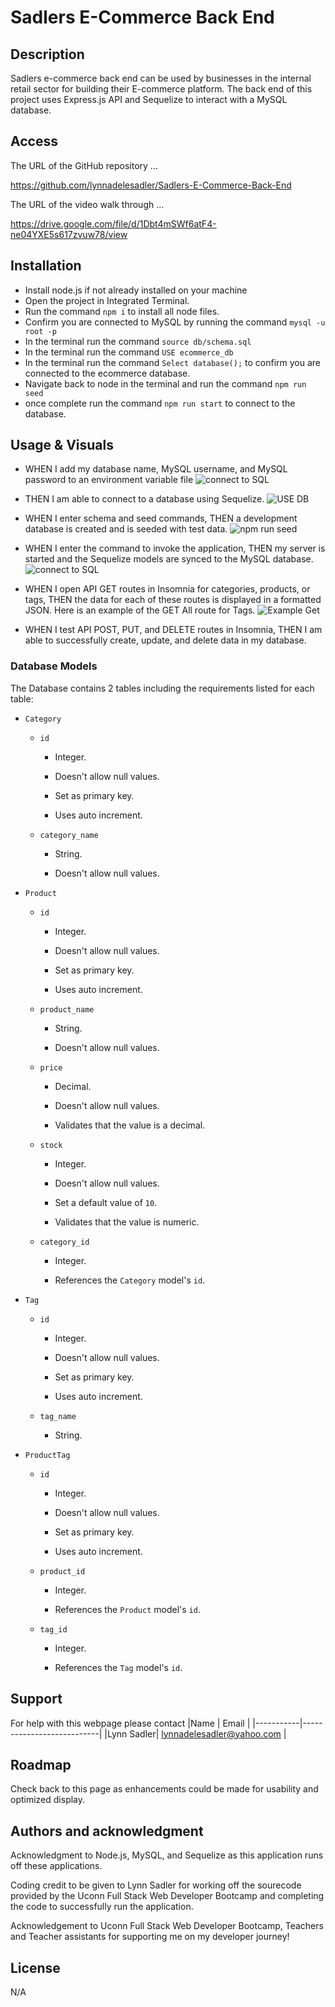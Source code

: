 # Sadlers E-Commerce Back End

## Description

Sadlers e-commerce back end can be used by businesses in the internal retail sector for building their E-commerce platform. The back end of this project uses Express.js API and Sequelize to interact with a MySQL database.

## Access

The URL of the GitHub repository ...

https://github.com/lynnadelesadler/Sadlers-E-Commerce-Back-End

The URL of the video walk through  ...

https://drive.google.com/file/d/1Dbt4mSWf6atF4-ne04YXE5s617zvuw78/view


## Installation
- Install node.js if not already installed on your machine
- Open the project in Integrated Terminal. 
- Run the command `npm i` to install all node files.
- Confirm you are connected to MySQL by running the command `mysql -u root -p` 
- In the terminal run the command `source db/schema.sql`
- In the terminal run the command `USE ecommerce_db`
- In the terminal run the command `Select database();` to confirm you are connected to the ecommerce database.
- Navigate back to node in the terminal and run the command  `npm run seed`
- once complete run the command `npm run start` to connect to the database.

## Usage & Visuals

- WHEN I add my database name, MySQL username, and MySQL password to an environment variable file
![connect to SQL](./Assets/connectToSQL.JPG)

- THEN I am able to connect to a database using Sequelize.
![USE DB](./Assets/useDB.JPG)

- WHEN I enter schema and seed commands, THEN a development database is created and is seeded with test data.
![npm run seed](./Assets/npmRunSeed.JPG)

- WHEN I enter the command to invoke the application, THEN my server is started and the Sequelize models are synced to the MySQL database.
![connect to SQL](./Assets/npmRunStart.JPG)

- WHEN I open API GET routes in Insomnia for categories, products, or tags, THEN the data for each of these routes is displayed in a formatted JSON. Here is an example of the GET All route for Tags.
![Example Get](./Assets/exampleGetTags.JPG)

- WHEN I test API POST, PUT, and DELETE routes in Insomnia, THEN I am able to successfully create, update, and delete data in my database.

### Database Models

The Database contains 2 tables including the requirements listed for each table:

* `Category`

  * `id`

    * Integer.
  
    * Doesn't allow null values.
  
    * Set as primary key.
  
    * Uses auto increment.

  * `category_name`
  
    * String.
  
    * Doesn't allow null values.

* `Product`

  * `id`
  
    * Integer.
  
    * Doesn't allow null values.
  
    * Set as primary key.
  
    * Uses auto increment.

  * `product_name`
  
    * String.
  
    * Doesn't allow null values.

  * `price`
  
    * Decimal.
  
    * Doesn't allow null values.
  
    * Validates that the value is a decimal.

  * `stock`
  
    * Integer.
  
    * Doesn't allow null values.
  
    * Set a default value of `10`.
  
    * Validates that the value is numeric.

  * `category_id`
  
    * Integer.
  
    * References the `Category` model's `id`.

* `Tag`

  * `id`
  
    * Integer.
  
    * Doesn't allow null values.
  
    * Set as primary key.
  
    * Uses auto increment.

  * `tag_name`
  
    * String.

* `ProductTag`

  * `id`

    * Integer.

    * Doesn't allow null values.

    * Set as primary key.

    * Uses auto increment.

  * `product_id`

    * Integer.

    * References the `Product` model's `id`.

  * `tag_id`

    * Integer.

    * References the `Tag` model's `id`.
## Support
For help with this webpage please contact
|Name | Email |
|-----------|---------------------------|
|Lynn Sadler| lynnadelesadler@yahoo.com |

## Roadmap
Check back to this page as enhancements could be made for usability and optimized display.


## Authors and acknowledgment
Acknowledgment to  Node.js, MySQL, and Sequelize as this application runs off these applications.  

Coding credit to be given to Lynn Sadler for working off the sourecode provided by the Uconn Full Stack Web Developer Bootcamp and completing the code to successfully run the application.

Acknowledgement to Uconn Full Stack Web Developer Bootcamp, Teachers and Teacher assistants for supporting me on my developer journey!


## License
N/A


